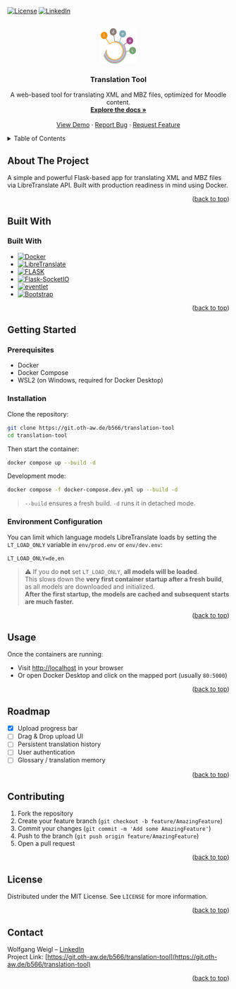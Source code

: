 <a id="readme-top"></a>

<!-- PROJECT SHIELDS -->
<!-- [![Contributors][contributors-shield]][contributors-url] -->
<!-- [![Forks][forks-shield]][forks-url] -->
<!-- [![Stargazers][stars-shield]][stars-url] -->
<!-- [![Issues][issues-shield]][issues-url] -->
[![License][license-shield]][license-url]
[![LinkedIn][linkedin-shield]][linkedin-url]


<br />
<div align="center">
<!-- PROJECT LOGO -->
  <a href="https://www.oth-aw.de/forschung/forschungsprofil/forschungs-und-entwicklungsprojekte/ideal/">
    <img src="app/static/images/ideal-logo.png" alt="Logo" width="80" height="80">
  </a>

<h3 align="center">Translation Tool</h3>

  <p align="center">
    A web-based tool for translating XML and MBZ files, optimized for Moodle content.
    <br />
    <a href="https://git.oth-aw.de/b566/translation-tool"><strong>Explore the docs »</strong></a>
    <br />
    <br />
    <a href="https://git.oth-aw.de/b566/translation-tool">View Demo</a>
    ·
    <a href="https://git.oth-aw.de/b566/translation-tool/issues/new?labels=bug">Report Bug</a>
    ·
    <a href="https://git.oth-aw.de/b566/translation-tool/issues/new?labels=enhancement">Request Feature</a>
  </p>
</div>

<!-- TABLE OF CONTENTS -->
<details>
  <summary>Table of Contents</summary>
  <ol>
    <li><a href="#about-the-project">About The Project</a></li>
    <li><a href="#built-with">Built With</a></li>
    <li><a href="#getting-started">Getting Started</a></li>
    <li><a href="#usage">Usage</a></li>
    <li><a href="#roadmap">Roadmap</a></li>
    <li><a href="#contributing">Contributing</a></li>
    <li><a href="#license">License</a></li>
    <li><a href="#contact">Contact</a></li>
  </ol>
</details>

## About The Project

A simple and powerful Flask-based app for translating XML and MBZ files via LibreTranslate API. Built with production readiness in mind using Docker.

<p align="right">(<a href="#readme-top">back to top</a>)</p>

## Built With

### Built With

* [![Docker][Docker]][Docker-url]
* [![LibreTranslate][LibreTranslate]][LibreTranslate-url]
* [![FLASK][FLASK]][Flask-url]
* [![Flask-SocketIO][Flask-SocketIO]][Flask-SocketIO-url]
* [![eventlet][eventlet]][eventlet-url]
* [![Bootstrap][Bootstrap]][Bootstrap-url]

<p align="right">(<a href="#readme-top">back to top</a>)</p>

## Getting Started

### Prerequisites

- Docker
- Docker Compose
- WSL2 (on Windows, required for Docker Desktop)

### Installation

Clone the repository:

```bash
git clone https://git.oth-aw.de/b566/translation-tool
cd translation-tool
```

Then start the container:

```bash
docker compose up --build -d
```

Development mode:

```bash
docker compose -f docker-compose.dev.yml up --build -d
```

> `--build` ensures a fresh build. `-d` runs it in detached mode.

### Environment Configuration

You can limit which language models LibreTranslate loads by setting the `LT_LOAD_ONLY` variable in `env/prod.env` or `env/dev.env`:

```env
LT_LOAD_ONLY=de,en
```

> ⚠️ If you do **not** set `LT_LOAD_ONLY`, **all models will be loaded**.  
> This slows down the **very first container startup after a fresh build**, as all models are downloaded and initialized.  
> **After the first startup, the models are cached and subsequent starts are much faster.**

<p align="right">(<a href="#readme-top">back to top</a>)</p>

## Usage

Once the containers are running:

- Visit [http://localhost](http://localhost) in your browser
- Or open Docker Desktop and click on the mapped port (usually `80:5000`)

<p align="right">(<a href="#readme-top">back to top</a>)</p>

## Roadmap

- [X] Upload progress bar
- [ ] Drag & Drop upload UI
- [ ] Persistent translation history
- [ ] User authentication
- [ ] Glossary / translation memory

<p align="right">(<a href="#readme-top">back to top</a>)</p>

## Contributing

1. Fork the repository
2. Create your feature branch (`git checkout -b feature/AmazingFeature`)
3. Commit your changes (`git commit -m 'Add some AmazingFeature'`)
4. Push to the branch (`git push origin feature/AmazingFeature`)
5. Open a pull request

<p align="right">(<a href="#readme-top">back to top</a>)</p>

## License

Distributed under the MIT License. See `LICENSE` for more information.

<p align="right">(<a href="#readme-top">back to top</a>)</p>

## Contact

Wolfgang Weigl – [LinkedIn](https://linkedin.com/in/wolfgang-weigl-933885236/)  
Project Link: [https://git.oth-aw.de/b566/translation-tool](https://git.oth-aw.de/b566/translation-tool)


<p align="right">(<a href="#readme-top">back to top</a>)</p>

<!-- MARKDOWN LINKS & IMAGES -->
<!-- [contributors-shield]: https://img.shields.io/github/contributors/b566/translation-tool.svg?style=for-the-badge -->
<!-- [contributors-url]: https://git.oth-aw.de/b566/translation-tool/graphs/contributors -->
<!-- [forks-shield]: https://img.shields.io/github/forks/b566/translation-tool.svg?style=for-the-badge -->
<!-- [forks-url]: https://git.oth-aw.de/b566/translation-tool/network/members -->
<!-- [stars-shield]: https://img.shields.io/github/stars/b566/translation-tool.svg?style=for-the-badge -->
<!-- [stars-url]: https://git.oth-aw.de/b566/translation-tool/stargazers -->
<!-- [issues-shield]: https://img.shields.io/github/issues/b566/translation-tool.svg?style=for-the-badge -->
<!-- [issues-url]: https://git.oth-aw.de/b566/translation-tool/issues -->
[license-shield]: https://img.shields.io/badge/license-MIT-blue?style=for-the-badge
[license-url]: https://git.oth-aw.de/b566/translation-tool/blob/main/LICENSE
[linkedin-shield]: https://img.shields.io/badge/-LinkedIn-black.svg?style=for-the-badge&colorB=0a66c2
[linkedin-url]: https://linkedin.com/in/wolfgang-weigl-933885236/
[Docker]: https://img.shields.io/badge/docker-257bd6?style=for-the-badge&logo=docker&logoColor=white
[Docker-url]: https://www.docker.com/
[LibreTranslate]: https://img.shields.io/badge/libretranslate-555?style=for-the-badge
[LibreTranslate-url]: https://github.com/LibreTranslate/LibreTranslate
[FLASK]: https://img.shields.io/badge/Flask-000000?style=for-the-badge&logo=Flask&logoColor=white
[Flask-url]: https://flask.palletsprojects.com/
[Flask-SocketIO]:https://img.shields.io/badge/Socket.io-4.1.3-010101?style=for-the-badge&logo=Socket.io&logoColor=white
[Flask-SocketIO-url]: https://flask-socketio.readthedocs.io/
[eventlet]: https://img.shields.io/badge/eventlet-555?style=for-the-badge
[eventlet-url]: https://pypi.org/project/eventlet/
[Bootstrap]: https://img.shields.io/badge/Bootstrap-563D7C?style=for-the-badge&logo=bootstrap&logoColor=white
[Bootstrap-url]: https://getbootstrap.com/